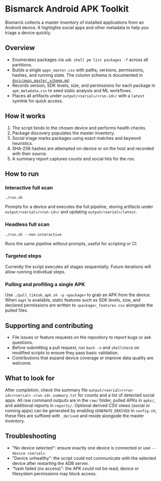 # Bismarck Android APK Toolkit

Bismarck collects a master inventory of installed applications from an
Android device. It highlights social apps and other metadata to help you
triage a device quickly.

## Overview

- Enumerates packages via `adb shell pm list packages -f` across all
  partitions.
- Builds a single `apps_master.csv` with paths, versions, permissions,
  hashes, and running state. The column schema is documented in
  [`docs/apps_master_schema.md`](docs/apps_master_schema.md).
- Records version, SDK levels, size, and permissions for each package in
  `apk_metadata.csv` to seed static analysis and ML workflows.
- Places all artifacts under `output/<serial>/<run-id>/` with a `latest`
  symlink for quick access.

## How it works

1. The script binds to the chosen device and performs health checks.
2. Package discovery populates the master inventory.
3. Social triage marks packages using exact matches and keyword heuristics.
4. SHA-256 hashes are attempted on-device or on the host and recorded with
   their source.
5. A summary report captures counts and social hits for the run.

## How to run

### Interactive full scan
```
./run.sh
```
Prompts for a device and executes the full pipeline, storing artifacts under `output/<serial>/<run-id>/` and updating `output/<serial>/latest`.

### Headless full scan
```
./run.sh --non-interactive
```
Runs the same pipeline without prompts, useful for scripting or CI.

### Targeted steps
Currently the script executes all stages sequentially. Future iterations will allow running individual steps.

### Pulling and profiling a single APK
Use `./pull_tiktok_apk.sh -p <package>` to grab an APK from the device.
When `aapt` is available, static features such as SDK levels, size, and
declared permissions are written to `<package>_features.csv` alongside the
pulled files.

## Supporting and contributing

- File issues or feature requests on the repository to report bugs or ask
  questions.
- Before submitting a pull request, run `bash -n` and `shellcheck` on
  modified scripts to ensure they pass basic validation.
- Contributions that expand device coverage or improve data quality are
  welcome.
 
## What to look for
After completion, check the summary file `output/<serial>/<run-id>/<serial>.<run-id>.summary.txt` for counts and a list of detected social apps. All raw command outputs are in the `raw/` folder, pulled APKs in `apks/`, and additional reports in `reports/`.
Optional derived CSV views (social or running apps) can be generated by enabling `GENERATE_DERIVED` in `config.sh`; these files are suffixed with `_derived` and reside alongside the master inventory.

## Troubleshooting
- "No device selected": ensure exactly one device is connected or use `--device <serial>`.
- "Device unhealthy": the script could not communicate with the selected device after restarting the ADB server.
- "hash failed (no access)": the APK could not be read; device or filesystem permissions may block access.
